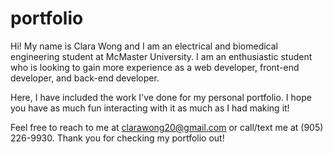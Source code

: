 # portfolio

Hi! My name is Clara Wong and I am an electrical and biomedical engineering student at McMaster University. I am an enthusiastic student who is looking to gain more experience as a web developer, front-end developer, and back-end developer.

Here, I have included the work I've done for my personal portfolio. I hope you have as much fun interacting with it as much as I had making it! 

Feel free to reach to me at clarawong20@gmail.com or call/text me at (905) 226-9930. Thank you for checking my portfolio out!
